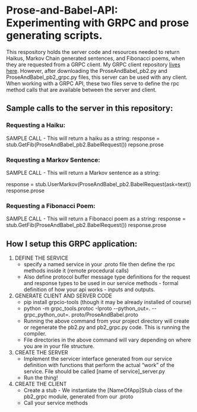 # Prose-and-Babel-API: Experimenting with GRPC and prose generating scripts.

This respository holds the server code and resources needed to return Haikus, Markov Chain generated sentences, and Fibonacci poems, when they are requested from a GRPC client. My GRPC client repository [lives here](https://github.com/jfahmy/BabelBots). However, after downloading the ProseAndBabel_pb2.py and ProseAndBabel_pb2_grpc.py files, this server can be used with any client. When working with a GRPC API, these two files serve to define the rpc method calls that are available between the server and client. 

## Sample calls to the server in this repository: 

### Requesting a Haiku:

SAMPLE CALL - This will return a haiku as a string:
response = stub.GetFib(ProseAndBabel_pb2.BabelRequest())
repsone.prose

### Requesting a Markov Sentence:

SAMPLE CALL - This will return a Markov sentence as a string:

response = stub.UserMarkov(ProseAndBabel_pb2.BabelRequest(ask=text))
response.prose

### Requesting a Fibonacci Poem:

SAMPLE CALL - This will return a Fibonacci poem as a string:
response = stub.GetFib(ProseAndBabel_pb2.BabelRequest())
response.prose



## How I setup this GRPC application:

1. DEFINE THE SERVICE
    - specify a named service in your .proto file then define the rpc methods inside it (remote procedural calls)
    - Also define protocol buffer message type definitions for the request and response types to be used in our service methods - formal definition of how your api works - inputs and outputs.
2. GENERATE CLIENT AND SERVER CODE
    - pip install grpcio-tools (though it may be already installed of course)
    - python -m grpc_tools.protoc -Iproto --python_out=. --grpc_python_out=. proto/ProseAndBabel.proto
    - Running the above command from your project directory will create or regenerate the pb2.py and pb2_grpc.py code. This is running the compiler.
    - File directories in the above command will vary depending on where you are in your file structure. 
3. CREATE THE SERVER
    - Implement the servicer interface generated from our service definition with functions that perform the actual “work” of the service. File should be called [name of service]_server.py
    - Run the thing!
4. CREATE THE CLIENT
    - Create a stub - We instantiate the [NameOfApp]Stub class of the pb2_grpc module, generated from our .proto
    - Call your service methods 
